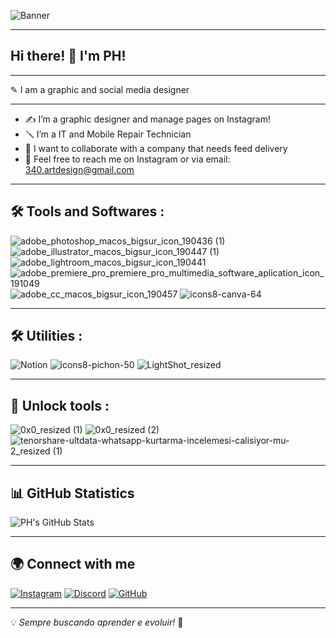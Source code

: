 ![Banner](https://github.com/user-attachments/assets/0c01fafe-03a1-4f4f-b735-ca906838d356)

---
## Hi there! 👋 I'm PH!
---
✎ I am a graphic and social media designer

---

- ✍ I’m a graphic designer and manage pages on Instagram!
- 🪛 I’m a  IT and Mobile Repair Technician
- 🎯 I want to collaborate with a company that needs feed delivery
- 📢 Feel free to reach me on Instagram or via email: 340.artdesign@gmail.com
  
---

## 🛠️ Tools and Softwares :
![adobe_photoshop_macos_bigsur_icon_190436 (1)](https://github.com/user-attachments/assets/7a8db109-17eb-4f9d-8c5c-aad148085130)
![adobe_illustrator_macos_bigsur_icon_190447 (1)](https://github.com/user-attachments/assets/b4f67206-766a-486d-8636-476e5aa1ffca)
![adobe_lightroom_macos_bigsur_icon_190441](https://github.com/user-attachments/assets/4215d0af-b0db-4e53-af19-a2ac49971345)
![adobe_premiere_pro_premiere_pro_multimedia_software_aplication_icon_191049](https://github.com/user-attachments/assets/2a98d614-3d3b-4eb9-aedf-c11c3827cc11)
![adobe_cc_macos_bigsur_icon_190457](https://github.com/user-attachments/assets/a49f6042-1df4-4659-813b-69957da74d34)
![icons8-canva-64](https://github.com/user-attachments/assets/5ca6c054-891b-4b0f-bf59-7b3bfc0e2e5c)

---

## 🛠️ Utilities :
![Notion](https://github.com/user-attachments/assets/4aa78587-e21c-4b47-acf9-0c856d5adda4)
![icons8-pichon-50](https://github.com/user-attachments/assets/1b3d0151-5623-4f81-b486-73add207110e)
![LightShot_resized](https://github.com/user-attachments/assets/15b7e179-4f86-4e66-aa15-f7bcf54a9454)

---

## 👾 Unlock tools :
![0x0_resized (1)](https://github.com/user-attachments/assets/be3a5b60-11a3-4efa-a125-d13bcdc32af4)
![0x0_resized (2)](https://github.com/user-attachments/assets/4ecc5e7e-a67f-483e-8641-09221564cc60)
![tenorshare-ultdata-whatsapp-kurtarma-incelemesi-calisiyor-mu-2_resized (1)](https://github.com/user-attachments/assets/31957cc9-47b9-418b-aab2-8a174a1a5796)

---

## 📊 GitHub Statistics

![PH's GitHub Stats](https://github-readme-stats.vercel.app/api?username=PH340&show_icons=true&theme=dark)

---

## 🌍 Connect with me

[![Instagram](https://img.shields.io/badge/Instagram-@340artdesign-E4405F?style=for-the-badge&logo=instagram&logoColor=white)](https://instagram.com/340artdesign)
[![Discord](https://img.shields.io/badge/Discord-Servidor-5865F2?style=for-the-badge&logo=discord&logoColor=white)](https://discord.gg/yw5AzesVq)
[![GitHub](https://img.shields.io/badge/GitHub-PH340-181717?style=for-the-badge&logo=github&logoColor=white)](https://github.com/PH340)

---

💡 *Sempre buscando aprender e evoluir!* 🚀

